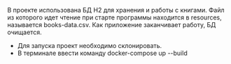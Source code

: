 В проекте использована БД H2 для хранения и работы с книгами.
Файл из которого идет чтение при старте программы находится в resources, называется books-data.csv.
Как приложение заканчивает работу, БД очищается.
- Для запуска проект необходимо склонировать.
- В терминале ввести команду docker-compose up --build
